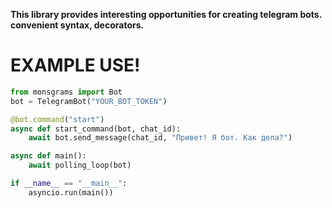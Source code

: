 **This library provides interesting opportunities for creating telegram bots.
convenient syntax, decorators.**

# EXAMPLE USE!
```python
from monsgrams import Bot
bot = TelegramBot("YOUR_BOT_TOKEN")

@bot.command("start")
async def start_command(bot, chat_id):
    await bot.send_message(chat_id, "Привет! Я бот. Как дела?")

async def main():
    await polling_loop(bot)

if __name__ == "__main__":
    asyncio.run(main())

```

